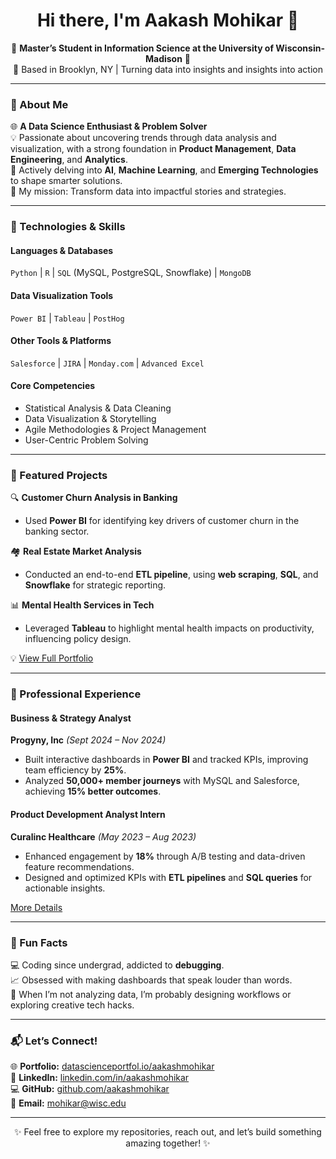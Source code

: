 <h1 align="center">Hi there, I'm Aakash Mohikar 👋</h1>  
<p align="center">
🌟 <b>Master’s Student in Information Science at the University of Wisconsin-Madison</b> 🌟  
<br>
📍 Based in Brooklyn, NY | Turning data into insights and insights into action  
</p>  

---

### 🚀 About Me  

🌐 **A Data Science Enthusiast & Problem Solver**  
💡 Passionate about uncovering trends through data analysis and visualization, with a strong foundation in **Product Management**, **Data Engineering**, and **Analytics**.  
🧠 Actively delving into **AI**, **Machine Learning**, and **Emerging Technologies** to shape smarter solutions.  
🎯 My mission: Transform data into impactful stories and strategies.  

---

### 🔧 Technologies & Skills  

#### **Languages & Databases**  
`Python` | `R` | `SQL` (MySQL, PostgreSQL, Snowflake) | `MongoDB`  

#### **Data Visualization Tools**  
`Power BI` | `Tableau` | `PostHog`  

#### **Other Tools & Platforms**  
`Salesforce` | `JIRA` | `Monday.com` | `Advanced Excel`  

#### **Core Competencies**  
- Statistical Analysis & Data Cleaning  
- Data Visualization & Storytelling  
- Agile Methodologies & Project Management  
- User-Centric Problem Solving  

---

### 🌟 Featured Projects  

🔍 **Customer Churn Analysis in Banking**  
- Used **Power BI** for identifying key drivers of customer churn in the banking sector.  

🏘️ **Real Estate Market Analysis**  
- Conducted an end-to-end **ETL pipeline**, using **web scraping**, **SQL**, and **Snowflake** for strategic reporting.  

📊 **Mental Health Services in Tech**  
- Leveraged **Tableau** to highlight mental health impacts on productivity, influencing policy design.  

💡 [View Full Portfolio](https://datascienceportfol.io/aakashmohikar)  

---

### 🏢 Professional Experience  

#### **Business & Strategy Analyst**  
**Progyny, Inc** _(Sept 2024 – Nov 2024)_  
- Built interactive dashboards in **Power BI** and tracked KPIs, improving team efficiency by **25%**.  
- Analyzed **50,000+ member journeys** with MySQL and Salesforce, achieving **15% better outcomes**.  

#### **Product Development Analyst Intern**  
**Curalinc Healthcare** _(May 2023 – Aug 2023)_  
- Enhanced engagement by **18%** through A/B testing and data-driven feature recommendations.  
- Designed and optimized KPIs with **ETL pipelines** and **SQL queries** for actionable insights.  

[More Details](https://www.linkedin.com/in/aakashmohikar/)

---

### 🎯 Fun Facts  

💻 Coding since undergrad, addicted to **debugging**.  
📈 Obsessed with making dashboards that speak louder than words.  
🎨 When I’m not analyzing data, I’m probably designing workflows or exploring creative tech hacks.  

---

### 📬 Let’s Connect!  

🌐 **Portfolio:** [datascienceportfol.io/aakashmohikar](https://datascienceportfol.io/aakashmohikar)  
🔗 **LinkedIn:** [linkedin.com/in/aakashmohikar](https://linkedin.com/in/aakashmohikar)  
💻 **GitHub:** [github.com/aakashmohikar](https://github.com/aakashmohikar)  
📧 **Email:** mohikar@wisc.edu  

---

<p align="center">✨ Feel free to explore my repositories, reach out, and let’s build something amazing together! ✨</p>
